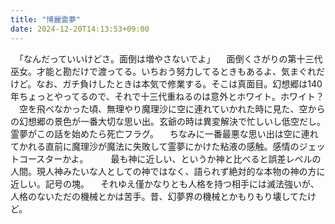 ```yaml
---
title: "博麗霊夢"
date: 2024-12-20T14:13:53+09:00
---
```

　「なんだっていいけどさ。面倒は増やさないでよ」
　面倒くさがりの第十三代巫女。才能と勘だけで渡ってる。いちおう努力してるときもあるよ、気まぐれだけど。なお、ガチ負けしたときは本気で修業する。そこは真面目。幻想郷は140年ちょっとやってるので、それで十三代重ねるのは意外とホワイト。ホワイト？
　空を飛べなかった頃、無理やり魔理沙に空に連れていかれた時に見た、空からの幻想郷の景色が一番大切な思い出。玄爺の時は異変解決で忙しいし低空だし。霊夢がこの話を始めたら死亡フラグ。
　ちなみに一番最悪な思い出は空に連れてかれる直前に魔理沙が魔法に失敗して霊夢にかけた粘液の感触。感情のジェットコースターかよ。
　
　最も神に近しい、というか神と比べると誤差レベルの人間。現人神みたいな人としての神ではなく、語られず絶対的な本物の神の方に近しい。記号の塊。
　それゆえ僅かなりとも人格を持つ相手には滅法強いが、人格のないただの機械とかは苦手。昔、幻夢界の機械とかもりもり壊してたけど。
